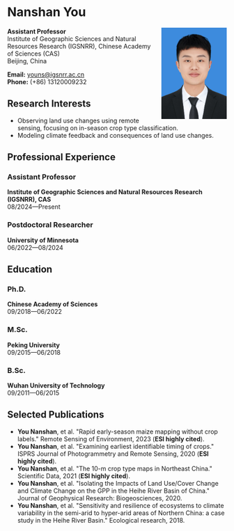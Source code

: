 # Nanshan You

<img src="profile.jpg" alt="Nanshan You" style="float: right; width: 150px; margin-left: 20px;" />

**Assistant Professor**  
Institute of Geographic Sciences and Natural Resources Research (IGSNRR), Chinese Academy of Sciences (CAS)  
Beijing, China 

**Email:** youns@igsnrr.ac.cn  
**Phone:** (+86) 13120009232  

## Research Interests
- Observing land use changes using remote sensing, focusing on in-season crop type classification.
- Modeling climate feedback and consequences of land use changes.

## Professional Experience
### Assistant Professor
**Institute of Geographic Sciences and Natural Resources Research (IGSNRR), CAS**  
08/2024—Present

### Postdoctoral Researcher  
**University of Minnesota**  
06/2022—08/2024  

## Education
### Ph.D. 
**Chinese Academy of Sciences**  
09/2018—06/2022
### M.Sc.
**Peking University**  
09/2015—06/2018
### B.Sc.
**Wuhan University of Technology**  
09/2011—06/2015

## Selected Publications
- **You Nanshan**, et al. "Rapid early-season maize mapping without crop labels." Remote Sensing of Environment, 2023 (**ESI highly cited**).
- **You Nanshan**, et al. "Examining earliest identifiable timing of crops." ISPRS Journal of Photogrammetry and Remote Sensing, 2020 (**ESI highly cited**).
- **You Nanshan**, et al. "The 10-m crop type maps in Northeast China." Scientific Data, 2021 (**ESI highly cited**).
- **You Nanshan**, et al. "Isolating the Impacts of Land Use/Cover Change and Climate Change on the GPP in the Heihe River Basin of China." Journal of Geophysical Research: Biogeosciences, 2020.
- **You Nanshan**, et al. "Sensitivity and resilience of ecosystems to climate variability in the semi-arid to hyper-arid areas of Northern China: a case study in the Heihe River Basin." Ecological research, 2018.
